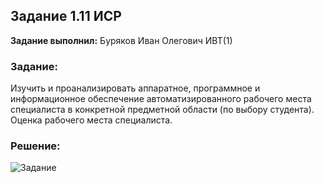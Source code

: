 ## Задание 1.11 ИСР

**Задание выполнил:** Буряков Иван Олегович ИВТ(1)

### Задание: 
  Изучить и проанализировать аппаратное, программное и информационное обеспечение автоматизированного рабочего места специалиста в конкретной предметной области (по выбору студента). Оценка рабочего места специалиста.

### Решение:

![Задание](https://i.imgur.com/qUZYYAV.png)
